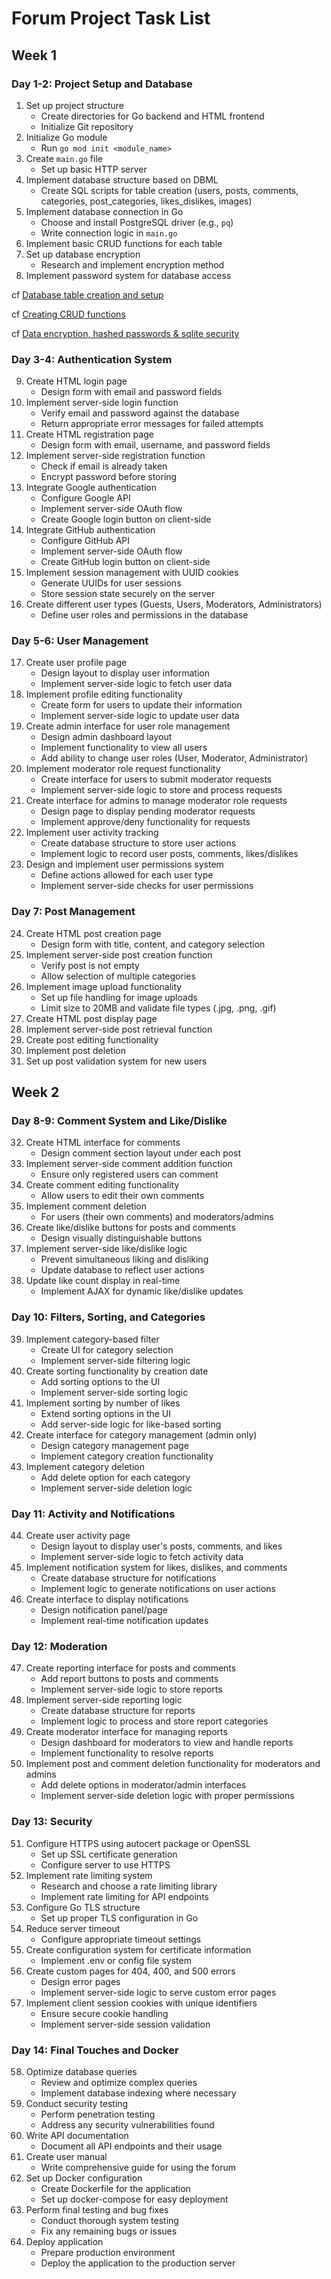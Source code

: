 # Forum Project Task List

## Week 1

### Day 1-2: Project Setup and Database

1. Set up project structure
   - Create directories for Go backend and HTML frontend
   - Initialize Git repository
2. Initialize Go module
   - Run `go mod init <module_name>`
3. Create `main.go` file
   - Set up basic HTTP server
4. Implement database structure based on DBML
   - Create SQL scripts for table creation (users, posts, comments, categories, post_categories, likes_dislikes, images)
5. Implement database connection in Go
   - Choose and install PostgreSQL driver (e.g., `pq`)
   - Write connection logic in `main.go`
6. Implement basic CRUD functions for each table
7. Set up database encryption
   - Research and implement encryption method
8. Implement password system for database access

cf [Database table creation and setup](CREATE_TABLES.md)

cf [Creating CRUD functions](CRUD.md)

cf [Data encryption, hashed passwords & sqlite security](ENCRYPTION.md)

### Day 3-4: Authentication System

9. Create HTML login page
   - Design form with email and password fields
10. Implement server-side login function
    - Verify email and password against the database
    - Return appropriate error messages for failed attempts
11. Create HTML registration page
    - Design form with email, username, and password fields
12. Implement server-side registration function
    - Check if email is already taken
    - Encrypt password before storing
13. Integrate Google authentication
    - Configure Google API
    - Implement server-side OAuth flow
    - Create Google login button on client-side
14. Integrate GitHub authentication
    - Configure GitHub API
    - Implement server-side OAuth flow
    - Create GitHub login button on client-side
15. Implement session management with UUID cookies
    - Generate UUIDs for user sessions
    - Store session state securely on the server
16. Create different user types (Guests, Users, Moderators, Administrators)
    - Define user roles and permissions in the database

### Day 5-6: User Management

17. Create user profile page
    - Design layout to display user information
    - Implement server-side logic to fetch user data
18. Implement profile editing functionality
    - Create form for users to update their information
    - Implement server-side logic to update user data
19. Create admin interface for user role management
    - Design admin dashboard layout
    - Implement functionality to view all users
    - Add ability to change user roles (User, Moderator, Administrator)
20. Implement moderator role request functionality
    - Create interface for users to submit moderator requests
    - Implement server-side logic to store and process requests
21. Create interface for admins to manage moderator role requests
    - Design page to display pending moderator requests
    - Implement approve/deny functionality for requests
22. Implement user activity tracking
    - Create database structure to store user actions
    - Implement logic to record user posts, comments, likes/dislikes
23. Design and implement user permissions system
    - Define actions allowed for each user type
    - Implement server-side checks for user permissions

### Day 7: Post Management

24. Create HTML post creation page
    - Design form with title, content, and category selection
25. Implement server-side post creation function
    - Verify post is not empty
    - Allow selection of multiple categories
26. Implement image upload functionality
    - Set up file handling for image uploads
    - Limit size to 20MB and validate file types (.jpg, .png, .gif)
27. Create HTML post display page
28. Implement server-side post retrieval function
29. Create post editing functionality
30. Implement post deletion
31. Set up post validation system for new users

## Week 2

### Day 8-9: Comment System and Like/Dislike

32. Create HTML interface for comments
    - Design comment section layout under each post
33. Implement server-side comment addition function
    - Ensure only registered users can comment
34. Create comment editing functionality
    - Allow users to edit their own comments
35. Implement comment deletion
    - For users (their own comments) and moderators/admins
36. Create like/dislike buttons for posts and comments
    - Design visually distinguishable buttons
37. Implement server-side like/dislike logic
    - Prevent simultaneous liking and disliking
    - Update database to reflect user actions
38. Update like count display in real-time
    - Implement AJAX for dynamic like/dislike updates

### Day 10: Filters, Sorting, and Categories

39. Implement category-based filter
    - Create UI for category selection
    - Implement server-side filtering logic
40. Create sorting functionality by creation date
    - Add sorting options to the UI
    - Implement server-side sorting logic
41. Implement sorting by number of likes
    - Extend sorting options in the UI
    - Add server-side logic for like-based sorting
42. Create interface for category management (admin only)
    - Design category management page
    - Implement category creation functionality
43. Implement category deletion
    - Add delete option for each category
    - Implement server-side deletion logic

### Day 11: Activity and Notifications

44. Create user activity page
    - Design layout to display user's posts, comments, and likes
    - Implement server-side logic to fetch activity data
45. Implement notification system for likes, dislikes, and comments
    - Create database structure for notifications
    - Implement logic to generate notifications on user actions
46. Create interface to display notifications
    - Design notification panel/page
    - Implement real-time notification updates

### Day 12: Moderation

47. Create reporting interface for posts and comments
    - Add report buttons to posts and comments
    - Implement server-side logic to store reports
48. Implement server-side reporting logic
    - Create database structure for reports
    - Implement logic to process and store report categories
49. Create moderator interface for managing reports
    - Design dashboard for moderators to view and handle reports
    - Implement functionality to resolve reports
50. Implement post and comment deletion functionality for moderators and admins
    - Add delete options in moderator/admin interfaces
    - Implement server-side deletion logic with proper permissions

### Day 13: Security

51. Configure HTTPS using autocert package or OpenSSL
    - Set up SSL certificate generation
    - Configure server to use HTTPS
52. Implement rate limiting system
    - Research and choose a rate limiting library
    - Implement rate limiting for API endpoints
53. Configure Go TLS structure
    - Set up proper TLS configuration in Go
54. Reduce server timeout
    - Configure appropriate timeout settings
55. Create configuration system for certificate information
    - Implement .env or config file system
56. Create custom pages for 404, 400, and 500 errors
    - Design error pages
    - Implement server-side logic to serve custom error pages
57. Implement client session cookies with unique identifiers
    - Ensure secure cookie handling
    - Implement server-side session validation

### Day 14: Final Touches and Docker

58. Optimize database queries
    - Review and optimize complex queries
    - Implement database indexing where necessary
59. Conduct security testing
    - Perform penetration testing
    - Address any security vulnerabilities found
60. Write API documentation
    - Document all API endpoints and their usage
61. Create user manual
    - Write comprehensive guide for using the forum
62. Set up Docker configuration
    - Create Dockerfile for the application
    - Set up docker-compose for easy deployment
63. Perform final testing and bug fixes
    - Conduct thorough system testing
    - Fix any remaining bugs or issues
64. Deploy application
    - Prepare production environment
    - Deploy the application to the production server
